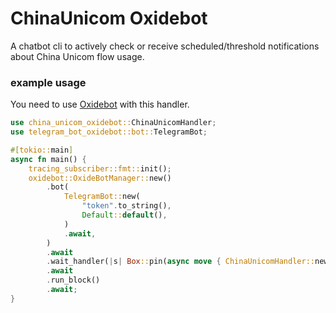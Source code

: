 # ChinaUnicom Oxidebot

A chatbot cli to actively check or receive scheduled/threshold notifications about China Unicom flow usage.

### example usage

You need to use [Oxidebot](https://github.com/canxin121/oxidebot) with this handler.

```rust
use china_unicom_oxidebot::ChinaUnicomHandler;
use telegram_bot_oxidebot::bot::TelegramBot;

#[tokio::main]
async fn main() {
    tracing_subscriber::fmt::init();
    oxidebot::OxideBotManager::new()
        .bot(
            TelegramBot::new(
                "token".to_string(),
                Default::default(),
            )
            .await,
        )
        .await
        .wait_handler(|s| Box::pin(async move { ChinaUnicomHandler::new(s).await }))
        .await
        .run_block()
        .await;
}
```
